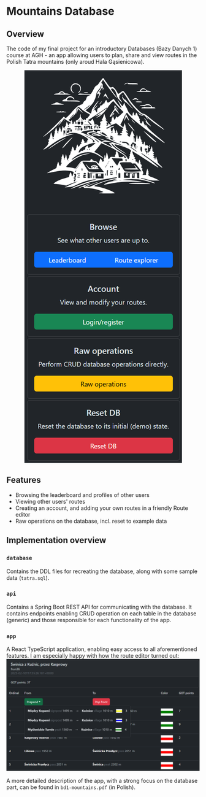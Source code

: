 # Mountains Database

## Overview
The code of my final project for an introductory Databases (Bazy Danych 1) course at AGH - an app allowing users to plan, share and view routes in the Polish Tatra mountains (only aroud Hala Gąsienicowa).

<p align="center">
  <img src="img/home.png" alt="App home page" />
</p>

## Features
- Browsing the leaderboard and profiles of other users
- Viewing other users' routes
- Creating an account, and adding your own routes in a friendly Route editor
- Raw operations on the database, incl. reset to example data

## Implementation overview

### `database`
Contains the DDL files for recreating the database, along with some sample data (`tatra.sql`).

### `api`
Contains a Spring Boot REST API for communicating with the database. It contains endpoints enabling CRUD operation on each table in the database (generic) and those responsible for each functionality of the app.

### `app`
A React TypeScript application, enabling easy access to all aforementioned features. I am especially happy with how the route editor turned out:
![Editing a route](img/route-editor.png)


A more detailed description of the app, with a strong focus on the database part, can be found in `bd1-mountains.pdf` (in Polish).

